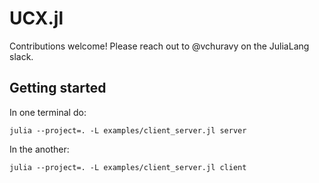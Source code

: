 # UCX.jl

Contributions welcome! Please reach out to @vchuravy on the JuliaLang slack.

## Getting started

In one terminal do:

```
julia --project=. -L examples/client_server.jl server
```

In the another:

```
julia --project=. -L examples/client_server.jl client
```
